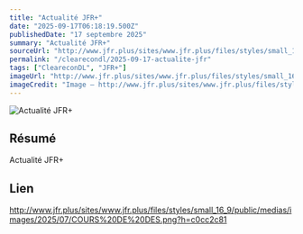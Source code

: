 ```yaml
---
title: "Actualité JFR+"
date: "2025-09-17T06:18:19.500Z"
publishedDate: "17 septembre 2025"
summary: "Actualité JFR+"
sourceUrl: "http://www.jfr.plus/sites/www.jfr.plus/files/styles/small_16_9/public/medias/images/2025/07/COURS%20DE%20DES.png?h=c0cc2c81"
permalink: "/clearecondl/2025-09-17-actualite-jfr"
tags: ["CleareconDL", "JFR+"]
imageUrl: "http://www.jfr.plus/sites/www.jfr.plus/files/styles/small_16_9/public/medias/images/2025/07/COURS%20DE%20DES.png?h=c0cc2c81"
imageCredit: "Image — http://www.jfr.plus/sites/www.jfr.plus/files/styles/small_16_9/public/medias/images/2025/07/COURS%20DE%20DES.png?h=c0cc2c81"
---
```


![Actualité JFR+](http://www.jfr.plus/sites/www.jfr.plus/files/styles/small_16_9/public/medias/images/2025/07/COURS%20DE%20DES.png?h=c0cc2c81)

## Résumé

Actualité JFR+

## Lien

http://www.jfr.plus/sites/www.jfr.plus/files/styles/small_16_9/public/medias/images/2025/07/COURS%20DE%20DES.png?h=c0cc2c81
